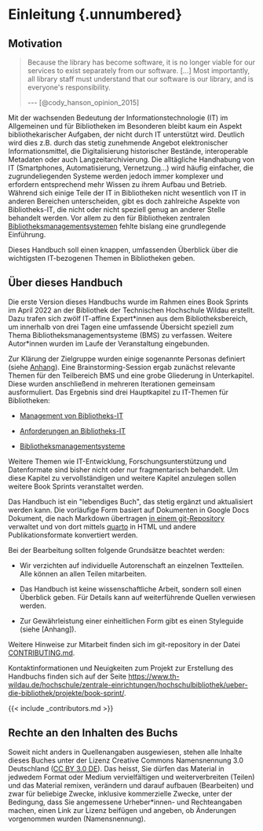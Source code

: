 # Einleitung {.unnumbered}

## Motivation

> Because the library has become software, it is no longer viable for
> our services to exist separately from our software. \[\...\] Most
> importantly, all library staff must understand that our software is
> our library, and is everyone's responsibility.
>
> --- [@cody_hanson_opinion_2015]

Mit der wachsenden Bedeutung der Informationstechnologie (IT) im
Allgemeinen und für Bibliotheken im Besonderen bleibt kaum ein Aspekt
bibliothekarischer Aufgaben, der nicht durch IT unterstützt wird.
Deutlich wird dies z.B. durch das stetig zunehmende Angebot
elektronischer Informationsmittel, die Digitalisierung historischer
Bestände, interoperable Metadaten oder auch Langzeitarchivierung. Die
alltägliche Handhabung von IT (Smartphones, Automatisierung,
Vernetzung...) wird häufig einfacher, die zugrundeliegenden Systeme
werden jedoch immer komplexer und erfordern entsprechend mehr Wissen zu
ihrem Aufbau und Betrieb. Während sich einige Teile der IT in
Bibliotheken nicht wesentlich von IT in anderen Bereichen unterscheiden,
gibt es doch zahlreiche Aspekte von Bibliotheks-IT, die nicht oder nicht
speziell genug an anderer Stelle behandelt werden. Vor allem zu den für
Bibliotheken zentralen [Bibliotheksmanagementsystemen](#bibliotheksmanagementsysteme)
fehlte bislang eine grundlegende Einführung.

Dieses Handbuch soll einen knappen, umfassenden Überblick über die
wichtigsten IT-bezogenen Themen in Bibliotheken geben.

[Bibliotheksmanagementsysteme]: #bibliotheksmanagementsysteme

## Über dieses Handbuch

Die erste Version dieses Handbuchs wurde im Rahmen eines Book Sprints im
April 2022 an der Bibliothek der Technischen Hochschule Wildau erstellt.
Dazu trafen sich zwölf IT-affine Expert\*innen aus dem
Bibliotheksbereich, um innerhalb von drei Tagen eine umfassende
Übersicht speziell zum Thema Bibliotheksmanagementsysteme (BMS) zu
verfassen. Weitere Autor\*innen wurden im Laufe der Veranstaltung
eingebunden.

Zur Klärung der Zielgruppe wurden einige sogenannte Personas definiert
(siehe [Anhang](#zielgruppe)).
Eine Brainstorming-Session ergab zunächst relevante Themen für den
Teilbereich BMS und eine grobe Gliederung in Unterkapitel. Diese wurden
anschließend in mehreren Iterationen gemeinsam ausformuliert. Das
Ergebnis sind drei Hauptkapitel zu IT-Themen für Bibliotheken:

-   [Management von Bibliotheks-IT](#management)

-   [Anforderungen an Bibliotheks-IT](#anforderungen)

-   [Bibliotheksmanagementsysteme]

Weitere Themen wie IT-Entwicklung, Forschungsunterstützung und Datenformate
sind bisher nicht oder nur fragmentarisch behandelt. Um diese Kapitel zu
vervollständigen und weitere Kapitel anzulegen sollen weitere Book Sprints
veranstaltet werden.

Das Handbuch ist ein "lebendiges Buch", das stetig ergänzt und aktualisiert
werden kann. Die vorläufige Form basiert auf Dokumenten in Google Docs
Dokument, die nach Markdown übertragen [in einem
git-Repository](https://github.com/pro4bib/handbuch-it-in-bibliotheken/)
verwaltet und von dort mittels [quarto](https://quarto.org) in HTML und andere
Publikationsformate konvertiert werden.

Bei der Bearbeitung sollten folgende Grundsätze beachtet werden:

-   Wir verzichten auf individuelle Autorenschaft an einzelnen
    Textteilen. Alle können an allen Teilen mitarbeiten.

-   Das Handbuch ist keine wissenschaftliche Arbeit, sondern soll einen
    Überblick geben. Für Details kann auf weiterführende Quellen
    verwiesen werden.

-   Zur Gewährleistung einer einheitlichen Form gibt es einen Styleguide
    (siehe [Anhang]).

Weitere Hinweise zur Mitarbeit finden sich im git-repository in der Datei
[CONTRIBUTING.md](https://github.com/pro4bib/handbuch-it-in-bibliotheken/blob/main/CONTRIBUTING.md).

Kontaktinformationen und Neuigkeiten zum Projekt zur Erstellung des
Handbuchs finden sich auf der Seite
<https://www.th-wildau.de/hochschule/zentrale-einrichtungen/hochschulbibliothek/ueber-die-bibliothek/projekte/book-sprint/>.

{{< include _contributors.md >}}

## Rechte an den Inhalten des Buchs

Soweit nicht anders in Quellenangaben ausgewiesen, stehen alle Inhalte
dieses Buches unter der Lizenz Creative Commons Namensnennung 3.0
Deutschland ([CC BY 3.0 DE](https://creativecommons.org/licenses/by/3.0/de/)).
Das heisst, Sie dürfen das Material in jedwedem Format oder Medium
vervielfältigen und weiterverbreiten (Teilen) und das Material remixen,
verändern und darauf aufbauen (Bearbeiten) und zwar für beliebige
Zwecke, inklusive kommerzielle Zwecke, unter der Bedingung, dass Sie
angemessene Urheber\*innen- und Rechteangaben machen, einen Link zur
Lizenz beifügen und angeben, ob Änderungen vorgenommen wurden
(Namensnennung).
